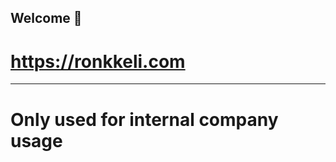 ## Welcome 👋

# https://ronkkeli.com

-------------------------------
# Only used for internal company usage
